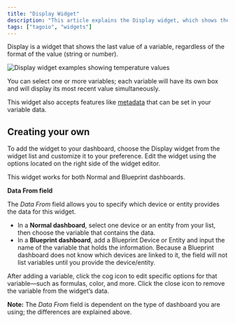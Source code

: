 ```yaml
---
title: "Display Widget"
description: "This article explains the Display widget, which shows the most recent value for a variable (string or number), and describes how to add and customize it on your dashboard."
tags: ["tagoio", "widgets"]
---
```

Display is a widget that shows the last value of a variable, regardless of the format of the value (string or number).

![Display widget examples showing temperature values](/docs_imagem/tagoio/display-widget-2.gif)

You can select one or more variables; each variable will have its own box and will display its most recent value simultaneously.

This widget also accepts features like [metadata](/tagoio/devices/payload-parser/metadata.md) that can be set in your variable data.

## Creating your own

To add the widget to your dashboard, choose the Display widget from the widget list and customize it to your preference. Edit the widget using the options located on the right side of the widget editor.

This widget works for both Normal and Blueprint dashboards.

**Data From field**

The *Data From* field allows you to specify which device or entity provides the data for this widget.  
- In a **Normal dashboard**, select one device or an entity from your list, then choose the variable that contains the data.  
- In a **Blueprint dashboard**, add a Blueprint Device or Entity and input the name of the variable that holds the information. Because a Blueprint dashboard does not know which devices are linked to it, the field will not list variables until you provide the device/entity.

After adding a variable, click the cog icon to edit specific options for that variable—such as formulas, color, and more. Click the close icon to remove the variable from the widget’s data.

**Note:** The *Data From* field is dependent on the type of dashboard you are using; the differences are explained above.
